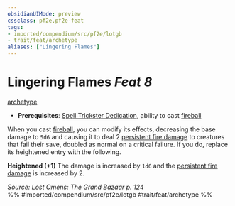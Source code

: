 ```yaml
---
obsidianUIMode: preview
cssclass: pf2e,pf2e-feat
tags:
- imported/compendium/src/pf2e/lotgb
- trait/feat/archetype
aliases: ["Lingering Flames"]
---
```

# Lingering Flames  *Feat 8*  
[archetype](archetype.md)  

- **Prerequisites**: [Spell Trickster Dedication](spell-trickster-dedication-lotgb.md), ability to cast [fireball](../spells/fireball.md)

When you cast [fireball](../spells/fireball.md), you can modify its effects, decreasing the base damage to `5d6` and causing it to deal 2 [persistent fire damage](conditions.md#Persistent%20Damage) to creatures that fail their save, doubled as normal on a critical failure. If you do, replace its heightened entry with the following.

**Heightened (+1)** The damage is increased by `1d6` and the [persistent fire damage](conditions.md#Persistent%20Damage) is increased by 2.

*Source: Lost Omens: The Grand Bazaar p. 124*  
%% #imported/compendium/src/pf2e/lotgb #trait/feat/archetype %%